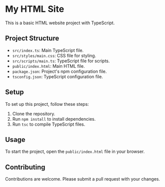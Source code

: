 # My HTML Site

This is a basic HTML website project with TypeScript.

## Project Structure

- `src/index.ts`: Main TypeScript file.
- `src/styles/main.css`: CSS file for styling.
- `src/scripts/main.ts`: TypeScript file for scripts.
- `public/index.html`: Main HTML file.
- `package.json`: Project's npm configuration file.
- `tsconfig.json`: TypeScript configuration file.

## Setup

To set up this project, follow these steps:

1. Clone the repository.
2. Run `npm install` to install dependencies.
3. Run `tsc` to compile TypeScript files.

## Usage

To start the project, open the `public/index.html` file in your browser.

## Contributing

Contributions are welcome. Please submit a pull request with your changes.
